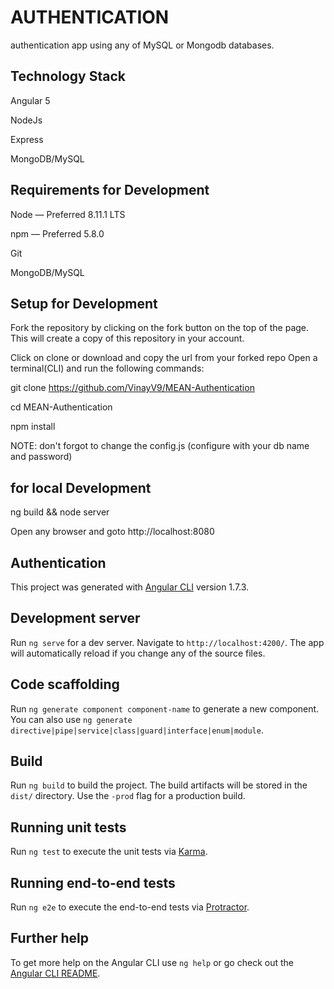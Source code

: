 
# AUTHENTICATION

authentication app using any of MySQL or Mongodb databases.

## Technology Stack

Angular 5

NodeJs

Express

MongoDB/MySQL


## Requirements for Development

Node — Preferred 8.11.1 LTS

npm — Preferred 5.8.0

Git

MongoDB/MySQL


## Setup for Development

Fork the repository by clicking on the fork button on the top of the page. This will create a copy of this repository in your account.

Click on clone or download and copy the url from your forked repo
Open a terminal(CLI) and run the following commands:

   git clone https://github.com/VinayV9/MEAN-Authentication

   cd MEAN-Authentication

   npm install
   

NOTE: don't forgot to change the config.js (configure with your db name and password)

## for local Development

ng build && node server

Open any browser and goto http://localhost:8080



## Authentication

This project was generated with [Angular CLI](https://github.com/angular/angular-cli) version 1.7.3.

## Development server

Run `ng serve` for a dev server. Navigate to `http://localhost:4200/`. The app will automatically reload if you change any of the source files.

## Code scaffolding

Run `ng generate component component-name` to generate a new component. You can also use `ng generate directive|pipe|service|class|guard|interface|enum|module`.

## Build

Run `ng build` to build the project. The build artifacts will be stored in the `dist/` directory. Use the `-prod` flag for a production build.

## Running unit tests

Run `ng test` to execute the unit tests via [Karma](https://karma-runner.github.io).

## Running end-to-end tests

Run `ng e2e` to execute the end-to-end tests via [Protractor](http://www.protractortest.org/).

## Further help

To get more help on the Angular CLI use `ng help` or go check out the [Angular CLI README](https://github.com/angular/angular-cli/blob/master/README.md).
